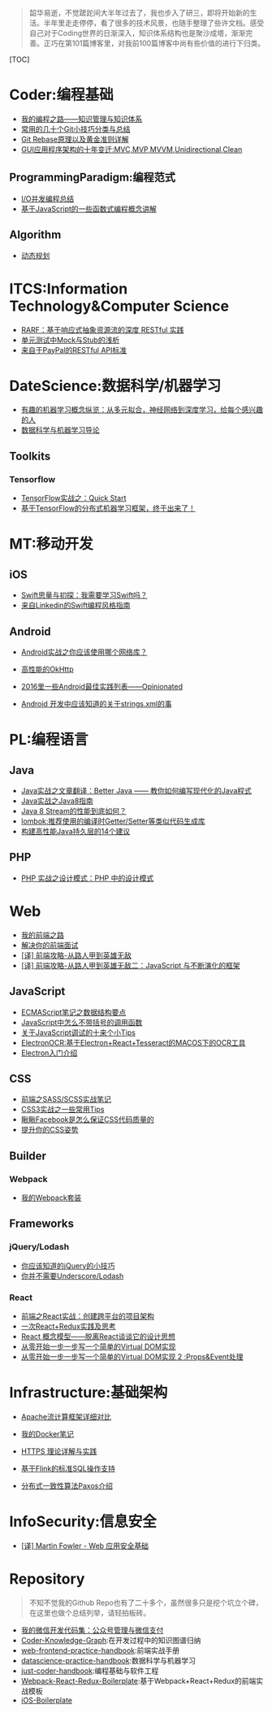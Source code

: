 > 韶华易逝，不觉蹉跎间大半年过去了，我也步入了研三，即将开始新的生活。半年里走走停停，看了很多的技术风景，也随手整理了些许文档。感受自己对于Coding世界的日渐深入，知识体系结构也是聚沙成塔，渐渐完善。正巧在第101篇博客里，对我前100篇博客中尚有些价值的进行下归类。

[TOC]



# Coder:编程基础

- [我的编程之路——知识管理与知识体系 ](https://segmentfault.com/a/1190000004612590)
- [常用的几十个Git小技巧分类与总结 ](https://segmentfault.com/a/1190000005706707)
- [Git Rebase原理以及黄金准则详解 ](https://segmentfault.com/a/1190000005937408)
- [GUI应用程序架构的十年变迁:MVC,MVP,MVVM,Unidirectional,Clean ](https://segmentfault.com/a/1190000006016817)

## ProgrammingParadigm:编程范式

- [I/O并发编程总结](https://segmentfault.com/a/1190000004909797)
- [基于JavaScript的一些函数式编程概念讲解 ](https://segmentfault.com/a/1190000005595107)

## Algorithm

- [动态规划](https://segmentfault.com/a/1190000004454832)

# ITCS:Information Technology&Computer Science

- [RARF：基于响应式抽象资源流的深度 RESTful 实践 ](https://segmentfault.com/a/1190000004600730)
- [单元测试中Mock与Stub的浅析 ](https://segmentfault.com/a/1190000004936516)
- [来自于PayPal的RESTful API标准 ](https://segmentfault.com/a/1190000005924733)

# DateScience:数据科学/机器学习

- [有趣的机器学习概念纵览：从多元拟合，神经网络到深度学习，给每个感兴趣的人 ](https://segmentfault.com/a/1190000005746236)
- [数据科学与机器学习导论 ](https://segmentfault.com/a/1190000005801260)

## Toolkits

### Tensorflow

- [TensorFlow实战之：Quick Start ](https://segmentfault.com/a/1190000003984727)
- [基于TensorFlow的分布式机器学习框架，终于出来了！ ](https://segmentfault.com/a/1190000004501625)

# MT:移动开发

## iOS

- [Swift思量与初探：我需要学习Swift吗？ ](https://segmentfault.com/a/1190000004483254)
- [来自Linkedin的Swift编程风格指南 ](https://segmentfault.com/a/1190000005798683)

## Android

- [Android实战之你应该使用哪个网络库？ ](https://segmentfault.com/a/1190000003965158)

- [高性能的OkHttp](https://segmentfault.com/a/1190000004148636)

- [2016里一些Android最佳实践列表——Opinionated ](https://segmentfault.com/a/1190000005752066)

- [Android 开发中应该知道的关于strings.xml的事 ](https://segmentfault.com/a/1190000006007195)

# PL:编程语言

## Java

- [Java实战之文章翻译：Better Java —— 教你如何编写现代化的Java程式 ](https://segmentfault.com/a/1190000003771603)
- [Java实战之Java8指南](https://segmentfault.com/a/1190000003996757)
- [Java 8 Stream的性能到底如何？](https://segmentfault.com/a/1190000004171551)
- [lombok:推荐使用的编译时Getter/Setter等类似代码生成库 ](https://segmentfault.com/a/1190000005161955)
- [构建高性能Java持久层的14个建议 ](https://segmentfault.com/a/1190000005840435)

## PHP

- [PHP 实战之设计模式：PHP 中的设计模式 ](https://segmentfault.com/a/1190000003817321)



# Web

- [我的前端之路](https://segmentfault.com/a/1190000004292245)
- [解决你的前端面试 ](https://segmentfault.com/a/1190000005127264)
- [[译] 前端攻略-从路人甲到英雄无敌 ](https://segmentfault.com/a/1190000005174755)
- [[译] 前端攻略-从路人甲到英雄无敌二：JavaScript 与不断演化的框架 ](https://segmentfault.com/a/1190000005353213)

## JavaScript

- [ECMAScript笔记之数据结构要点 ](https://segmentfault.com/a/1190000004460248)
- [JavaScript中怎么不带括号的调用函数 ](https://segmentfault.com/a/1190000004599465)
- [关于JavaScript调试的十来个小Tips ](https://segmentfault.com/a/1190000005624728)
- [ElectronOCR:基于Electron+React+Tesseract的MACOS下的OCR工具 ](https://segmentfault.com/a/1190000005640243)
- [Electron入门介绍 ](https://segmentfault.com/a/1190000005692430)

## CSS

- [前端之SASS/SCSS实战笔记](https://segmentfault.com/a/1190000003742313)
- [CSS3实战之一些常用Tips ](https://segmentfault.com/a/1190000003843667)
- [瞅瞅Facebook是怎么保证CSS代码质量的 ](https://segmentfault.com/a/1190000005719354)
- [提升你的CSS姿势 ](https://segmentfault.com/a/1190000005775934)


## Builder

### Webpack

- [我的Webpack套装](https://segmentfault.com/a/1190000005122575)

## Frameworks

### jQuery/Lodash

- [你应该知道的jQuery的小技巧 ](https://segmentfault.com/a/1190000003911481)
- [你并不需要Underscore/Lodash ](https://segmentfault.com/a/1190000004460234)

### React

- [前端之React实战：创建跨平台的项目架构](https://segmentfault.com/a/1190000003986685)
- [一次React+Redux实践及思考 ](https://segmentfault.com/a/1190000005122517)
- [React 概念模型——脱离React谈谈它的设计思想 ](https://segmentfault.com/a/1190000005159165)
- [从零开始一步一步写一个简单的Virtual DOM实现 ](https://segmentfault.com/a/1190000005659033)
- [从零开始一步一步写一个简单的Virtual DOM实现 2 :Props&Event处理 ](https://segmentfault.com/a/1190000005769948)


# Infrastructure:基础架构

- [Apache流计算框架详细对比 ](https://segmentfault.com/a/1190000004593949)

- [我的Docker笔记](https://segmentfault.com/a/1190000004452499)

- [HTTPS 理论详解与实践 ](https://segmentfault.com/a/1190000004985253)

- [基于Flink的标准SQL操作支持 ](https://segmentfault.com/a/1190000005595920)

- [分布式一致性算法Paxos介绍 ](https://segmentfault.com/a/1190000005717258)

# InfoSecurity:信息安全

- [[译] Martin Fowler - Web 应用安全基础 ](https://segmentfault.com/a/1190000004983446)

# Repository

> 不知不觉我的Github Repo也有了二十多个，虽然很多只是挖个坑立个碑，在这里也做个总结列举，请轻拍板砖。

- [我的微信开发代码集：公众号管理与微信支付 ](https://segmentfault.com/a/1190000005701774)
- [Coder-Knowledge-Graph](https://github.com/wxyyxc1992/Coder-Knowledge-Graph):在开发过程中的知识图谱归纳
- [web-frontend-practice-handbook](https://github.com/wxyyxc1992/web-frontend-practice-handbook):前端实战手册
- [datascience-practice-handbook](https://github.com/wxyyxc1992/datascience-practice-handbook):数据科学与机器学习
- [just-coder-handbook](https://github.com/wxyyxc1992/just-coder-handbook):编程基础与软件工程
- [Webpack-React-Redux-Boilerplate](https://github.com/wxyyxc1992/Webpack-React-Redux-Boilerplate):基于Webpack+React+Redux的前端实战模板
- [iOS-Boilerplate](https://github.com/wxyyxc1992/iOS-Boilerplate)

